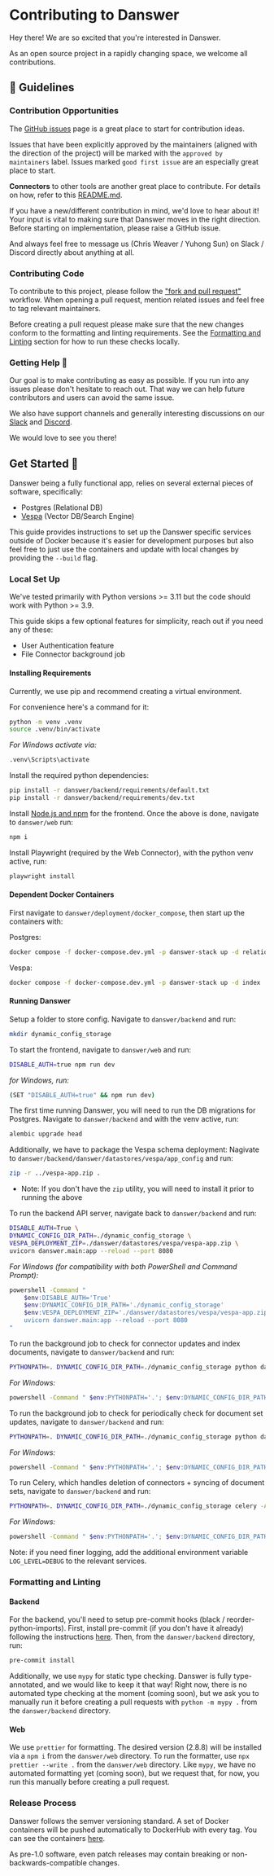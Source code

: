 # Contributing to Danswer
Hey there! We are so excited that you're interested in Danswer.

As an open source project in a rapidly changing space, we welcome all contributions.


## 💃 Guidelines
### Contribution Opportunities
The [GitHub issues](https://github.com/danswer-ai/danswer/issues) page is a great place to start for contribution ideas.

Issues that have been explicitly approved by the maintainers (aligned with the direction of the project)
will be marked with the `approved by maintainers` label.
Issues marked `good first issue` are an especially great place to start.

**Connectors** to other tools are another great place to contribute. For details on how, refer to this
[README.md](https://github.com/danswer-ai/danswer/blob/main/backend/danswer/connectors/README.md).

If you have a new/different contribution in mind, we'd love to hear about it!
Your input is vital to making sure that Danswer moves in the right direction.
Before starting on implementation, please raise a GitHub issue.

And always feel free to message us (Chris Weaver / Yuhong Sun) on Slack / Discord directly about anything at all. 


### Contributing Code
To contribute to this project, please follow the
["fork and pull request"](https://docs.github.com/en/get-started/quickstart/contributing-to-projects) workflow.
When opening a pull request, mention related issues and feel free to tag relevant maintainers.

Before creating a pull request please make sure that the new changes conform to the formatting and linting requirements.
See the [Formatting and Linting](#-formatting-and-linting) section for how to run these checks locally.


### Getting Help 🙋
Our goal is to make contributing as easy as possible. If you run into any issues please don't hesitate to reach out.
That way we can help future contributors and users can avoid the same issue.

We also have support channels and generally interesting discussions on our
[Slack](https://join.slack.com/t/danswer/shared_invite/zt-1u3h3ke3b-VGh1idW19R8oiNRiKBYv2w)
and 
[Discord](https://discord.gg/TDJ59cGV2X).

We would love to see you there!


## Get Started 🚀
Danswer being a fully functional app, relies on several external pieces of software, specifically:
- Postgres (Relational DB)
- [Vespa](https://vespa.ai/) (Vector DB/Search Engine)

This guide provides instructions to set up the Danswer specific services outside of Docker because it's easier for
development purposes but also feel free to just use the containers and update with local changes by providing the
`--build` flag.


### Local Set Up
We've tested primarily with Python versions >= 3.11 but the code should work with Python >= 3.9.

This guide skips a few optional features for simplicity, reach out if you need any of these:
- User Authentication feature
- File Connector background job


#### Installing Requirements
Currently, we use pip and recommend creating a virtual environment.

For convenience here's a command for it:
```bash
python -m venv .venv
source .venv/bin/activate
```
_For Windows activate via:_
```bash
.venv\Scripts\activate
```

Install the required python dependencies:
```bash
pip install -r danswer/backend/requirements/default.txt
pip install -r danswer/backend/requirements/dev.txt
```

Install [Node.js and npm](https://docs.npmjs.com/downloading-and-installing-node-js-and-npm) for the frontend.
Once the above is done, navigate to `danswer/web` run:
```bash
npm i
```

Install Playwright (required by the Web Connector), with the python venv active, run:
```bash
playwright install
```


#### Dependent Docker Containers
First navigate to `danswer/deployment/docker_compose`, then start up the containers with:

Postgres:
```bash
docker compose -f docker-compose.dev.yml -p danswer-stack up -d relational_db
```

Vespa:
```bash
docker compose -f docker-compose.dev.yml -p danswer-stack up -d index
```


#### Running Danswer

Setup a folder to store config. Navigate to `danswer/backend` and run:
```bash
mkdir dynamic_config_storage
```

To start the frontend, navigate to `danswer/web` and run:
```bash
DISABLE_AUTH=true npm run dev
```
_for Windows, run:_
```bash
(SET "DISABLE_AUTH=true" && npm run dev)
```


The first time running Danswer, you will need to run the DB migrations for Postgres.
Navigate to `danswer/backend` and with the venv active, run:
```bash
alembic upgrade head
```

Additionally, we have to package the Vespa schema deployment:
Nagivate to `danswer/backend/danswer/datastores/vespa/app_config` and run:
```bash
zip -r ../vespa-app.zip .
```
- Note: If you don't have the `zip` utility, you will need to install it prior to running the above

To run the backend API server, navigate back to `danswer/backend` and run:
```bash
DISABLE_AUTH=True \
DYNAMIC_CONFIG_DIR_PATH=./dynamic_config_storage \
VESPA_DEPLOYMENT_ZIP=./danswer/datastores/vespa/vespa-app.zip \
uvicorn danswer.main:app --reload --port 8080
```
_For Windows (for compatibility with both PowerShell and Command Prompt):_
```bash
powershell -Command "
    $env:DISABLE_AUTH='True'
    $env:DYNAMIC_CONFIG_DIR_PATH='./dynamic_config_storage'
    $env:VESPA_DEPLOYMENT_ZIP='./danswer/datastores/vespa/vespa-app.zip'
    uvicorn danswer.main:app --reload --port 8080 
"
```

To run the background job to check for connector updates and index documents, navigate to `danswer/backend` and run:
```bash
PYTHONPATH=. DYNAMIC_CONFIG_DIR_PATH=./dynamic_config_storage python danswer/background/update.py
```
_For Windows:_
```bash
powershell -Command " $env:PYTHONPATH='.'; $env:DYNAMIC_CONFIG_DIR_PATH='./dynamic_config_storage'; python danswer/background/update.py "
```

To run the background job to check for periodically check for document set updates, navigate to `danswer/backend` and run:
```bash
PYTHONPATH=. DYNAMIC_CONFIG_DIR_PATH=./dynamic_config_storage python danswer/background/document_set_sync_script.py
```
_For Windows:_
```bash
powershell -Command " $env:PYTHONPATH='.'; $env:DYNAMIC_CONFIG_DIR_PATH='./dynamic_config_storage'; python danswer/background/document_set_sync_script.py "
```

To run Celery, which handles deletion of connectors + syncing of document sets, navigate to `danswer/backend` and run:
```bash
PYTHONPATH=. DYNAMIC_CONFIG_DIR_PATH=./dynamic_config_storage celery -A  danswer.background.celery worker --loglevel=info --concurrency=1
```
_For Windows:_
```bash
powershell -Command " $env:PYTHONPATH='.'; $env:DYNAMIC_CONFIG_DIR_PATH='./dynamic_config_storage'; celery -A  danswer.background.celery worker --loglevel=info --concurrency=1 "
```

Note: if you need finer logging, add the additional environment variable `LOG_LEVEL=DEBUG` to the relevant services.

### Formatting and Linting
#### Backend
For the backend, you'll need to setup pre-commit hooks (black / reorder-python-imports).
First, install pre-commit (if you don't have it already) following the instructions
[here](https://pre-commit.com/#installation).
Then, from the `danswer/backend` directory, run:
```bash
pre-commit install
```

Additionally, we use `mypy` for static type checking.
Danswer is fully type-annotated, and we would like to keep it that way! 
Right now, there is no automated type checking at the moment (coming soon), but we ask you to manually run it before
creating a pull requests with `python -m mypy .` from the `danswer/backend` directory.


#### Web
We use `prettier` for formatting. The desired version (2.8.8) will be installed via a `npm i` from the `danswer/web` directory. 
To run the formatter, use `npx prettier --write .` from the `danswer/web` directory.
Like `mypy`, we have no automated formatting yet (coming soon), but we request that, for now,
you run this manually before creating a pull request.


### Release Process
Danswer follows the semver versioning standard.
A set of Docker containers will be pushed automatically to DockerHub with every tag.
You can see the containers [here](https://hub.docker.com/search?q=danswer%2F).

As pre-1.0 software, even patch releases may contain breaking or non-backwards-compatible changes.
